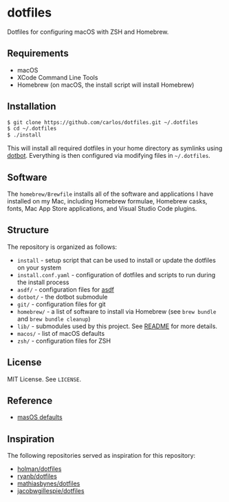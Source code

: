 # dotfiles

Dotfiles for configuring macOS with ZSH and Homebrew.

## Requirements

- macOS
- XCode Command Line Tools
- Homebrew (on macOS, the install script will install Homebrew)

## Installation

```bash
$ git clone https://github.com/carlos/dotfiles.git ~/.dotfiles
$ cd ~/.dotfiles
$ ./install
```

This will install all required dotfiles in your home directory as symlinks using [dotbot](https://github.com/anishathalye/dotbot). Everything is then configured via modifying files in `~/.dotfiles`.

## Software

The `homebrew/Brewfile` installs all of the software and applications I have installed on my Mac, including Homebrew formulae, Homebrew casks, fonts, Mac App Store applications, and Visual Studio Code plugins.

## Structure

The repository is organized as follows:

- `install` - setup script that can be used to install or update the dotfiles on your system
- `install.conf.yaml` - configuration of dotfiles and scripts to run during the install process
- `asdf/` - configuration files for [asdf](https://asdf-vm.com)
- `dotbot/` - the dotbot submodule
- `git/` -  configuration files for git
- `homebrew/` - a list of software to install via Homebrew (see `brew bundle` and `brew bundle cleanup`)
- `lib/` - submodules used by this project. See [README](./lib/README.md) for more details.
- `macos/` - list of macOS defaults
- `zsh/` - configuration files for ZSH


## License

MIT License. See `LICENSE`.


## Reference

- [masOS defaults](https://macos-defaults.com)


## Inspiration

The following repositories served as inspiration for this repository:

- [holman/dotfiles](https://github.com/holman/dotfiles)
- [ryanb/dotfiles](https://github.com/ryanb/dotfiles)
- [mathiasbynes/dotfiles](https://github.com/mathiasbynens/dotfiles)
- [jacobwgillespie/dotfiles](https://github.com/jacobwgillespie/dotfiles)

